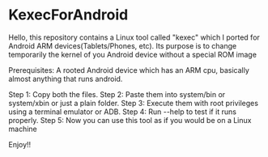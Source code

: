 # KexecForAndroid
Hello, this repository contains a Linux tool called "kexec" which I ported for Android ARM devices(Tablets/Phones, etc). 
Its purpose is to change temporarily the kernel of you Android device without a special ROM image

Prerequisites:
A rooted Android device which has an ARM cpu, basically almost anything that runs android.

Step 1: Copy both the files.
Step 2: Paste them into system/bin or system/xbin or just a plain folder.
Step 3: Execute them with root privileges using a terminal emulator or ADB.
Step 4: Run --help to test if it runs properly.
Step 5: Now you can use this tool as if you would be on a Linux machine

Enjoy!!
